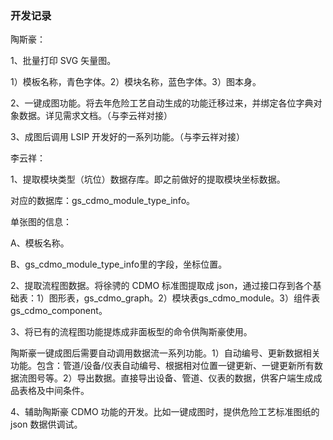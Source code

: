 ### 开发记录

陶斯豪：

1、批量打印 SVG 矢量图。

1）模板名称，青色字体。2）模块名称，蓝色字体。3）图本身。

2、一键成图功能。将去年危险工艺自动生成的功能迁移过来，并绑定各位字典对象数据。详见需求文档。（与李云祥对接）

3、成图后调用 LSIP 开发好的一系列功能。（与李云祥对接）

李云祥：

1、提取模块类型（坑位）数据存库。即之前做好的提取模块坐标数据。

对应的数据库：gs_cdmo_module_type_info。

单张图的信息：

A、模板名称。

B、gs_cdmo_module_type_info里的字段，坐标位置。

2、提取流程图数据。将徐骋的 CDMO 标准图提取成 json，通过接口存到各个基础表：1）图形表，gs_cdmo_graph。2）模块表gs_cdmo_module。3）组件表gs_cdmo_component。

3、将已有的流程图功能提炼成非面板型的命令供陶斯豪使用。

陶斯豪一键成图后需要自动调用数据流一系列功能。1）自动编号、更新数据相关功能。包含：管道/设备/仪表自动编号、根据相对位置一键更新、一键更新所有数据流图号等。2）导出数据。直接导出设备、管道、仪表的数据，供客户端生成成品表格及中间条件。

4、辅助陶斯豪 CDMO 功能的开发。比如一键成图时，提供危险工艺标准图纸的 json 数据供调试。
